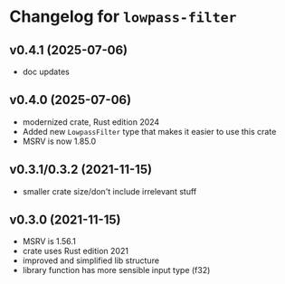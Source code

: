 # Changelog for `lowpass-filter`

## v0.4.1 (2025-07-06)
- doc updates

## v0.4.0 (2025-07-06)
- modernized crate, Rust edition 2024
- Added new `LowpassFilter` type that makes it easier to use this crate
- MSRV is now 1.85.0

## v0.3.1/0.3.2 (2021-11-15)
- smaller crate size/don't include irrelevant stuff

## v0.3.0 (2021-11-15)
- MSRV is 1.56.1
- crate uses Rust edition 2021
- improved and simplified lib structure
- library function has more sensible input type (f32)
